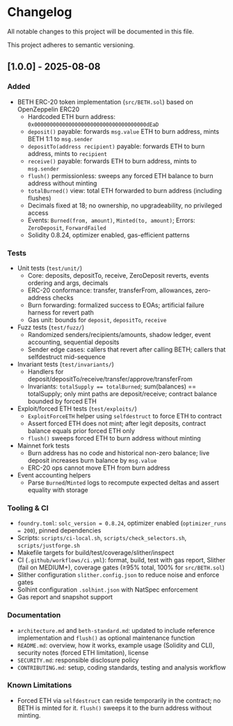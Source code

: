# Changelog

All notable changes to this project will be documented in this file.

This project adheres to semantic versioning.

## [1.0.0] - 2025-08-08

### Added
- BETH ERC-20 token implementation (`src/BETH.sol`) based on OpenZeppelin ERC20
  - Hardcoded ETH burn address: `0x000000000000000000000000000000000000dEaD`
  - `deposit()` payable: forwards `msg.value` ETH to burn address, mints BETH 1:1 to `msg.sender`
  - `depositTo(address recipient)` payable: forwards ETH to burn address, mints to `recipient`
  - `receive()` payable: forwards ETH to burn address, mints to `msg.sender`
  - `flush()` permissionless: sweeps any forced ETH balance to burn address without minting
  - `totalBurned()` view: total ETH forwarded to burn address (including flushes)
  - Decimals fixed at 18; no ownership, no upgradeability, no privileged access
  - Events: `Burned(from, amount)`, `Minted(to, amount)`; Errors: `ZeroDeposit`, `ForwardFailed`
  - Solidity 0.8.24, optimizer enabled, gas-efficient patterns

### Tests
- Unit tests (`test/unit/`)
  - Core: deposits, depositTo, receive, ZeroDeposit reverts, events ordering and args, decimals
  - ERC-20 conformance: transfer, transferFrom, allowances, zero-address checks
  - Burn forwarding: formalized success to EOAs; artificial failure harness for revert path
  - Gas unit: bounds for `deposit`, `depositTo`, `receive`
- Fuzz tests (`test/fuzz/`)
  - Randomized senders/recipients/amounts, shadow ledger, event accounting, sequential deposits
  - Sender edge cases: callers that revert after calling BETH; callers that selfdestruct mid-sequence
- Invariant tests (`test/invariants/`)
  - Handlers for deposit/depositTo/receive/transfer/approve/transferFrom
  - Invariants: `totalSupply == totalBurned`; sum(balances) == totalSupply; only mint paths are deposit/receive; contract balance bounded by forced ETH
- Exploit/forced ETH tests (`test/exploits/`)
  - `ExploitForceETH` helper using `selfdestruct` to force ETH to contract
  - Assert forced ETH does not mint; after legit deposits, contract balance equals prior forced ETH only
  - `flush()` sweeps forced ETH to burn address without minting
- Mainnet fork tests
  - Burn address has no code and historical non-zero balance; live deposit increases burn balance by `msg.value`
  - ERC-20 ops cannot move ETH from burn address
- Event accounting helpers
  - Parse `Burned`/`Minted` logs to recompute expected deltas and assert equality with storage

### Tooling & CI
- `foundry.toml`: `solc_version = 0.8.24`, optimizer enabled (`optimizer_runs = 200`), pinned dependencies
- Scripts: `scripts/ci-local.sh`, `scripts/check_selectors.sh`, `scripts/justforge.sh`
- Makefile targets for build/test/coverage/slither/inspect
- CI (`.github/workflows/ci.yml`): format, build, test with gas report, Slither (fail on MEDIUM+), coverage gates (≥95% total, 100% for `src/BETH.sol`)
- Slither configuration `slither.config.json` to reduce noise and enforce gates
- Solhint configuration `.solhint.json` with NatSpec enforcement
- Gas report and snapshot support

### Documentation
- `architecture.md` and `beth-standard.md`: updated to include reference implementation and `flush()` as optional maintenance function
- `README.md`: overview, how it works, example usage (Solidity and CLI), security notes (forced ETH limitation), license
- `SECURITY.md`: responsible disclosure policy
- `CONTRIBUTING.md`: setup, coding standards, testing and analysis workflow

### Known Limitations
- Forced ETH via `selfdestruct` can reside temporarily in the contract; no BETH is minted for it. `flush()` sweeps it to the burn address without minting.